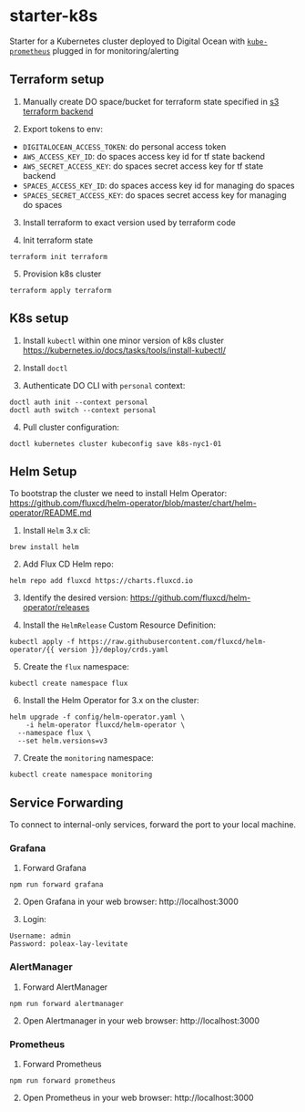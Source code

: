# starter-k8s

Starter for a Kubernetes cluster deployed to Digital Ocean with
 [`kube-prometheus`](https://github.com/prometheus-operator/kube-prometheus)
 plugged in for monitoring/alerting

## Terraform setup

1. Manually create DO space/bucket for terraform state specified in [s3 terraform backend](./terraform/versions.tf)

1. Export tokens to env:
  - `DIGITALOCEAN_ACCESS_TOKEN`: do personal access token
  - `AWS_ACCESS_KEY_ID`: do spaces access key id for tf state backend
  - `AWS_SECRET_ACCESS_KEY`: do spaces secret access key for tf state backend
  - `SPACES_ACCESS_KEY_ID`: do spaces access key id for managing do spaces
  - `SPACES_SECRET_ACCESS_KEY`: do spaces secret access key for managing do spaces

3. Install terraform to exact version used by terraform code

4. Init terraform state
```
terraform init terraform
```

5. Provision k8s cluster
```
terraform apply terraform
```

## K8s setup


1. Install `kubectl` within one minor version of k8s cluster
https://kubernetes.io/docs/tasks/tools/install-kubectl/

2. Install `doctl`

3. Authenticate DO CLI with `personal` context:

```
doctl auth init --context personal
doctl auth switch --context personal
```

4. Pull cluster configuration:
```
doctl kubernetes cluster kubeconfig save k8s-nyc1-01
```

## Helm Setup

To bootstrap the cluster we need to install Helm Operator:
https://github.com/fluxcd/helm-operator/blob/master/chart/helm-operator/README.md

1. Install `Helm` 3.x cli:

```
brew install helm
```

2. Add Flux CD Helm repo:

```
helm repo add fluxcd https://charts.fluxcd.io
```

3. Identify the desired version:
https://github.com/fluxcd/helm-operator/releases

4. Install the `HelmRelease` Custom Resource Definition:

```
kubectl apply -f https://raw.githubusercontent.com/fluxcd/helm-operator/{{ version }}/deploy/crds.yaml
```

5. Create the `flux` namespace:

```
kubectl create namespace flux
```

6. Install the Helm Operator for 3.x on the cluster:

```
helm upgrade -f config/helm-operator.yaml \
	-i helm-operator fluxcd/helm-operator \
  --namespace flux \
  --set helm.versions=v3
```

7. Create the `monitoring` namespace:

```
kubectl create namespace monitoring
```

## Service Forwarding

To connect to internal-only services, forward the port to your local machine.

### Grafana

1. Forward Grafana

```
npm run forward grafana
```

2. Open Grafana in your web browser: http://localhost:3000

3. Login:

```
Username: admin
Password: poleax-lay-levitate
```

### AlertManager

1. Forward AlertManager

```
npm run forward alertmanager
```

2. Open Alertmanager in your web browser: http://localhost:3000

### Prometheus

1. Forward Prometheus

```
npm run forward prometheus
```

2. Open Prometheus in your web browser: http://localhost:3000
